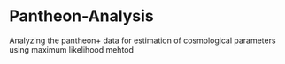 # Pantheon-Analysis
Analyzing the pantheon+ data for estimation of cosmological parameters using maximum likelihood mehtod

